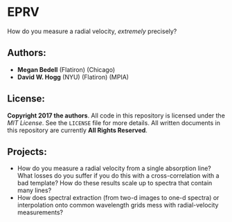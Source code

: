# EPRV
How do you measure a radial velocity, *extremely* precisely?

## Authors:
- **Megan Bedell** (Flatiron) (Chicago)
- **David W. Hogg** (NYU) (Flatiron) (MPIA)

## License:
**Copyright 2017 the authors**. All code in this repository is licensed under the *MIT License*. See the `LICENSE` file for more details. All written documents in this repository are currently **All Rights Reserved**.

## Projects:
- How do you measure a radial velocity from a single absorption line? What losses do you suffer if you do this with a cross-correlation with a bad template? How do these results scale up to spectra that contain many lines?
- How does spectral extraction (from two-d images to one-d spectra) or interpolation onto common wavelength grids mess with radial-velocity measurements?
